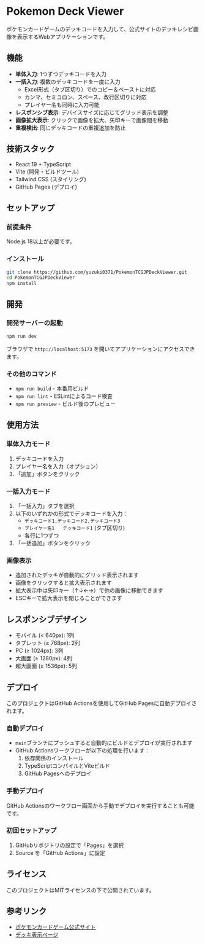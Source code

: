 # Pokemon Deck Viewer

ポケモンカードゲームのデッキコードを入力して、公式サイトのデッキレシピ画像を表示するWebアプリケーションです。

## 機能

- **単体入力**: 1つずつデッキコードを入力
- **一括入力**: 複数のデッキコードを一度に入力
  - Excel形式（タブ区切り）でのコピー＆ペーストに対応
  - カンマ、セミコロン、スペース、改行区切りに対応
  - プレイヤー名も同時に入力可能
- **レスポンシブ表示**: デバイスサイズに応じてグリッド表示を調整
- **画像拡大表示**: クリックで画像を拡大、矢印キーで画像間を移動
- **重複検出**: 同じデッキコードの重複追加を防止

## 技術スタック

- React 19 + TypeScript
- Vite (開発・ビルドツール)
- Tailwind CSS (スタイリング)
- GitHub Pages (デプロイ)

## セットアップ

### 前提条件

Node.js 18以上が必要です。

### インストール

```bash
git clone https://github.com/yuzuki0371/PokemonTCGJPDeckViewer.git
cd PokemonTCGJPDeckViewer
npm install
```

## 開発

### 開発サーバーの起動

```bash
npm run dev
```

ブラウザで `http://localhost:5173` を開いてアプリケーションにアクセスできます。

### その他のコマンド

- `npm run build` - 本番用ビルド
- `npm run lint` - ESLintによるコード検査
- `npm run preview` - ビルド後のプレビュー

## 使用方法

### 単体入力モード

1. デッキコードを入力
2. プレイヤー名を入力（オプション）
3. 「追加」ボタンをクリック

### 一括入力モード

1. 「一括入力」タブを選択
2. 以下のいずれかの形式でデッキコードを入力：
   - `デッキコード1,デッキコード2,デッキコード3`
   - `プレイヤー名1	デッキコード1` (タブ区切り)
   - 各行に1つずつ
3. 「一括追加」ボタンをクリック

### 画像表示

- 追加されたデッキが自動的にグリッド表示されます
- 画像をクリックすると拡大表示されます
- 拡大表示中は矢印キー（↑↓←→）で他の画像に移動できます
- ESCキーで拡大表示を閉じることができます

## レスポンシブデザイン

- モバイル (< 640px): 1列
- タブレット (≥ 768px): 2列
- PC (≥ 1024px): 3列
- 大画面 (≥ 1280px): 4列
- 超大画面 (≥ 1536px): 5列

## デプロイ

このプロジェクトはGitHub Actionsを使用してGitHub Pagesに自動デプロイされます。

### 自動デプロイ

- `main`ブランチにプッシュすると自動的にビルドとデプロイが実行されます
- GitHub Actionsワークフローが以下の処理を行います：
  1. 依存関係のインストール
  2. TypeScriptコンパイルとViteビルド
  3. GitHub Pagesへのデプロイ

### 手動デプロイ

GitHub Actionsのワークフロー画面から手動でデプロイを実行することも可能です。

### 初回セットアップ

1. GitHubリポジトリの設定で「Pages」を選択
2. Source を「GitHub Actions」に設定

## ライセンス

このプロジェクトはMITライセンスの下で公開されています。

## 参考リンク

- [ポケモンカードゲーム公式サイト](https://www.pokemon-card.com/)
- [デッキ表示ページ](https://www.pokemon-card.com/deck/)